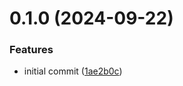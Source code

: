 # 0.1.0 (2024-09-22)


### Features

* initial commit ([1ae2b0c](https://github.com/msamec/showcase/commit/1ae2b0cf4fef6f41fab8f691911f030d829d35d3))



